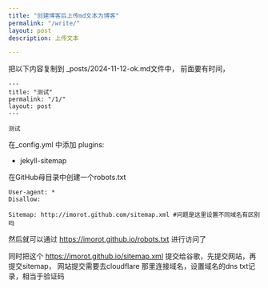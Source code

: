 ```yaml
---
title: "创建博客后上传md文本为博客"
permalink: "/write/"
layout: post
description: 上传文本

---
```


把以下内容复制到
_posts/2024-11-12-ok.md文件中，
前面要有时间，

```
---
title: "测试"
permalink: "/1/"
layout: post
---

测试

```

在_config.yml
中添加
plugins:
  - jekyll-sitemap

在GitHub母目录中创建一个robots.txt

```
User-agent: *
Disallow:

Sitemap: http://imorot.github.com/sitemap.xml #问题是这里设置不同域名有区别吗
```

然后就可以通过
https://imorot.github.io/robots.txt 进行访问了

同时把这个
https://imorot.github.io/sitemap.xml 提交给谷歌，先提交网站，再提交sitemap，
网站提交需要去cloudflare 那里连接域名，设置域名的dns txt记录，相当于验证码
